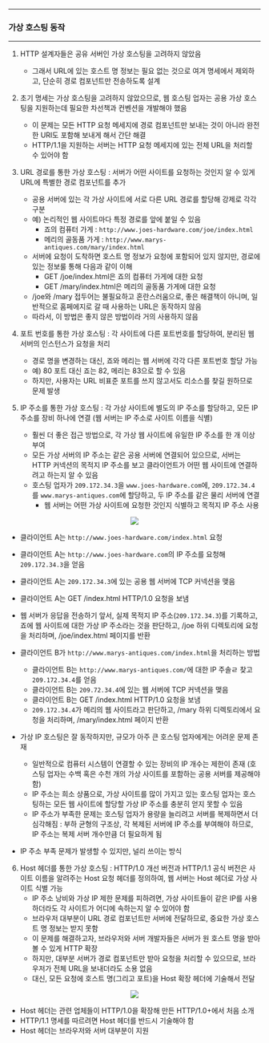 -----
### 가상 호스팅 동작
-----
1. HTTP 설계자들은 공유 서버인 가상 호스팅을 고려하지 않았음
   - 그래서 URL에 있는 호스트 명 정보는 필요 없는 것으로 여겨 명세에서 제외하고, 단순히 경로 컴포넌트만 전송하도록 설계

2. 초기 명세는 가상 호스팅을 고려하지 않았으므로, 웹 호스팅 업자는 공용 가상 호스팅을 지원하는데 필요한 차선책과 컨벤션을 개발해야 했음
   - 이 문제는 모든 HTTP 요청 메세지에 경로 컴포넌트만 보내는 것이 아니라 완전한 URI도 포함해 보내게 해서 간단 해결
   - HTTP/1.1을 지원하는 서버는 HTTP 요청 메세지에 있는 전체 URL을 처리할 수 있어야 함

3. URL 경로를 통한 가상 호스팅 : 서버가 어떤 사이트를 요청하는 것인지 알 수 있게 URL에 특별한 경로 컴포넌트를 추가
   - 공용 서버에 있는 각 가상 사이트에 서로 다른 URL 경로를 할당해 강제로 각각 구분
   - 예) 논리적인 웹 사이트마다 특정 경로를 앞에 붙일 수 있음
     + 죠의 컴퓨터 가게 : ```http://www.joes-hardware.com/joe/index.html```
     + 메리의 골동품 가게 : ```http://www.marys-antiques.com/mary/index.html```
   - 서버에 요청이 도착하면 호스트 명 정보가 요청에 포함되어 있지 않지만, 경로에 있는 정보룰 통해 다음과 같이 이해
     + GET /joe/index.html은 죠의 컴퓨터 가게에 대한 요청
     + GET /mary/index.html은 메리의 골동품 가게에 대한 요청
   - /joe와 /mary 접두어는 불필요하고 혼란스러움으로, 좋은 해결책이 아니며, 일반적으로 홈페에지로 갈 때 사용하는 URL은 동작하지 않음
   - 따라서, 이 방법은 좋지 않은 방법이라 거의 사용하지 않음

4. 포트 번호를 통한 가상 호스팅 : 각 사이트에 다른 포트번호를 할당하여, 분리된 웹 서버의 인스턴스가 요청을 처리
   - 경로 명을 변경하는 대신, 죠와 메리는 웹 서버에 각각 다른 포트번호 할당 가능
   - 예) 80 포트 대신 죠는 82, 메리는 83으로 할 수 있음
   - 하지만, 사용자는 URL 비표준 포트를 쓰지 않고서도 리소스를 찾길 원하므로 문제 발생

5. IP 주소를 통한 가상 호스팅 : 각 가상 사이트에 별도의 IP 주소를 할당하고, 모든 IP 주소를 장비 하나에 연결 (웹 서버는 IP 주소로 사이트 이름을 식별)
   - 훨씬 더 좋은 접근 방법으로, 각 가상 웹 사이트에 유일한 IP 주소를 한 개 이상 부여
   - 모든 가상 서버의 IP 주소는 같은 공용 서버에 연결되어 있으므로, 서버는 HTTP 커넥션의 목적지 IP 주소를 보고 클라이언트가 어떤 웹 사이트에 연결하려고 하는지 알 수 있음
   - 호스팅 업자가 ```209.172.34.3```을 ```www.joes-hardware.com```에, ```209.172.34.4```를 ```www.marys-antiques.com```에 할당하고, 두 IP 주소를 같은 물리 서버에 연결
     + 웹 서버는 어떤 가상 사이트에 요청한 것인지 식별하고 목적지 IP 주소 사용
<div align="center">
<img src="https://github.com/user-attachments/assets/74506757-fb8d-4359-bcf6-a7284c178349">
</div>

   - 클라이언트 A는 ```http://www.joes-hardware.com/index.html``` 요청
   - 클라이언트 A는 ```http://www.joes-hardware.com```의 IP 주소를 요청해 ```209.172.34.3```을 얻음
   - 클라이언트 A는 ```209.172.34.3```에 있는 공용 웹 서버에 TCP 커넥션을 맺음
   - 클라이언트 A는 GET /index.html HTTP/1.0 요청을 보냄
   - 웹 서버가 응답을 전송하기 앞서, 실제 목적지 IP 주소(```209.172.34.3```)를 기록하고, 죠에 웹 사이트에 대한 가상 IP 주소라는 것을 판단하고, /joe 하위 디렉토리에 요청을 처리하며, /joe/index.html 페이지를 반환

   - 클라이언트 B가 ```http://www.marys-antiques.com/index.html```을 처리하는 방법
     + 클라이언트 B는 ```http://www.marys-antiques.com/```에 대한 IP 주솔ㄹ 찾고 ```209.172.34.4```를 얻음
     + 클라이언트 B는 ```209.72.34.4```에 있는 웹 서버에 TCP 커넥션을 맺음
     + 클라이언트 B는 GET /index.html HTTP/1.0 요청을 보냄
     + ```209.172.34.4```가 메리의 웹 사이트라고 판단하고, /mary 하위 디렉토리에서 요청을 처리하며, /mary/index.html 페이지 반환

   - 가상 IP 호스팅은 잘 동작하지만, 규모가 아주 큰 호스팅 업자에게는 어려운 문제 존재
     + 일반적으로 컴퓨터 시스템이 연결할 수 있는 장비의 IP 개수는 제한이 존재 (호스팅 업자는 수백 혹은 수천 개의 가상 사이트를 포함하는 공용 서버를 제공해야함)
     + IP 주소는 희소 상품으로, 가상 사이트를 많이 가지고 있는 호스팅 업자는 호스팅하는 모든 웹 사이트에 할당할 가상 IP 주소를 충분히 얻지 못할 수 있음
     + IP 주소가 부족한 문제는 호스팅 업자가 용량을 늘리려고 서버를 복제하면서 더 심각해짐 : 부하 균형의 구조상, 각 복제된 서버에 IP 주소를 부여해야 하므로, IP 주소는 복제 서버 개수만큼 더 필요하게 됨

   - IP 주소 부족 문제가 발생할 수 있지만, 널리 쓰이는 방식

6. Host 헤더를 통한 가상 호스팅 : HTTP/1.0 개선 버전과 HTTP/1.1 공식 버전은 사이트 이름을 알려주는 Host 요청 헤더를 정의하여, 웹 서버는 Host 헤더로 가상 사이트 식별 가능
   - IP 주소 낭비와 가상 IP 제한 문제를 피하려면, 가상 사이트들이 같은 IP를 사용하더라도 각 사이트가 어디에 속하는지 알 수 있어야 함
   - 브라우저 대부분이 URL 경로 컴포넌트만 서버에 전달하므로, 중요한 가상 호스트 명 정보는 받지 못함
   - 이 문제를 해결하고자, 브라우저와 서버 개발자들은 서버가 원 호스트 명을 받아 볼 수 있게 HTTP 확장
   - 하지만, 대부분 서버가 경로 컴포넌트만 받아 요청을 처리할 수 있으므로, 브라우저가 전체 URL을 보내더라도 소용 없음
   - 대신, 모든 요청에 호스트 명(그리고 포트)을 Host 확장 헤더에 기술해서 전달
<div align="center">
<img src="https://github.com/user-attachments/assets/6be44fef-e658-47af-80b1-644073027b36">
</div>

   - Host 헤더는 관련 업체들이 HTTP/1.0을 확장해 만든 HTTP/1.0+에서 처음 소개
   - HTTP/1.1 명세를 따르려면 Host 헤더를 반드시 기술해야 함
   - Host 헤더는 브라우저와 서버 대부분이 지원
